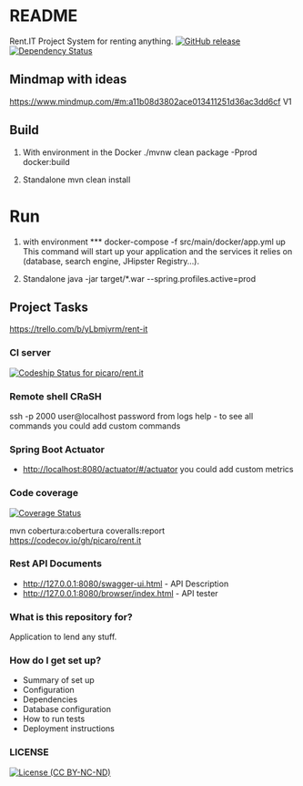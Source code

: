 # README #
Rent.IT Project
System for renting anything.
[![GitHub release](https://img.shields.io/github/release/picaro/rent.it.svg?maxAge=2592000)](https://github.com/picaro/rent.it/releases)
[![Dependency Status](https://gemnasium.com/badges/github.com/WorkingBricks/rent.it.svg)](https://gemnasium.com/github.com/WorkingBricks/rent.it)

## Mindmap with ideas
https://www.mindmup.com/#m:a11b08d3802ace013411251d36ac3dd6cf  V1

## Build
1) With environment in the Docker
./mvnw clean package -Pprod docker:build

2) Standalone
mvn clean install

# Run 
1) with environment ***
docker-compose -f src/main/docker/app.yml up
This command will start up your application and the services it relies on (database, search engine, JHipster Registry…).

2) Standalone
java -jar target/*.war --spring.profiles.active=prod 

## Project Tasks
https://trello.com/b/yLbmjvrm/rent-it

### CI server
[ ![Codeship Status for picaro/rent.it](https://codeship.com/projects/a9c60310-f8fa-0133-a8ad-268d110da048/status?branch=master)](https://codeship.com/projects/151098)

### Remote shell CRaSH
ssh -p 2000 user@localhost
password from logs
help - to see all commands
you could add custom commands

### Spring Boot Actuator
* <http://localhost:8080/actuator/#/actuator>
you could add custom metrics

### Code coverage
[![Coverage Status](http://coveralls.io/repos/github/picaro/rent.it/badge.svg?branch=master)](https://coveralls.io/github/picaro/rent.it?branch=master)

mvn cobertura:cobertura coveralls:report
https://codecov.io/gh/picaro/rent.it

### Rest API Documents

* <http://127.0.0.1:8080/swagger-ui.html> - API Description
* <http://127.0.0.1:8080/browser/index.html> - API tester

### What is this repository for? ###
Application to lend any stuff.

### How do I get set up? ###

* Summary of set up
* Configuration
* Dependencies
* Database configuration
* How to run tests
* Deployment instructions

### LICENSE 
[![License (CC BY-NC-ND)](https://github.com/picaro/rent.it/blob/master/logos/by-nc-nd.png)](http://creativecommons.org/licenses/by-nc/4.0/)
